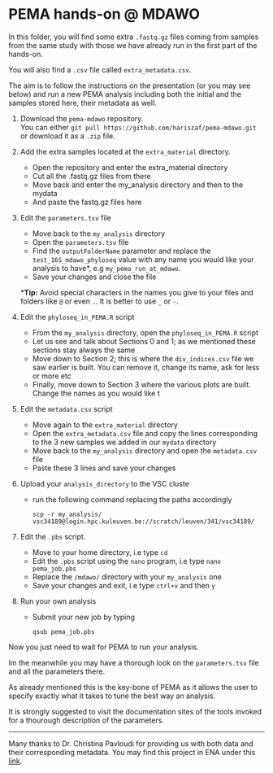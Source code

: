# PEMA hands-on @ MDAWO

In this folder, you will find some extra `.fastq.gz` files coming from samples from the same study with those 
we have already run in the first part of the hands-on. 

You will also find a `.csv` file called `extra_metadata.csv`. 


The aim is to follow the instructions on the presentation (or you may see below) and run 
a new PEMA analysis including both the initial and the samples stored here, their metadata as well.  


1. Download the `pema-mdawo` repository. <br/>
You can either `git pull https://github.com/hariszaf/pema-mdawo.git`  <br/>
or download it as a `.zip` file.


2. Add the extra samples located at the `extra_material` directory. 

   * Open the repository and enter the extra_material directory
   * Cut all the .fastq.gz files from there
   * Move back and enter the my_analysis directory and then to the mydata
   * And paste the fastq.gz files here


3. Edit the `parameters.tsv` file 

   * Move back to the `my_analysis` directory 
   * Open the `parameters.tsv` file 
   * Find the `outputFolderName` parameter and replace the `test_16S_mdawo_phyloseq` value with any name you would like your analysis to have*, e.g `my_pema_run_at_mdawo`. <br/>
   * Save your changes and close the file

   ***Tip:** Avoid special characters in the names you give to your files and folders like `@` or even `.`. It is better to use `_` or `-`. 


4. Edit the `phyloseq_in_PEMA.R` script

   * From the `my_analysis` directory, open the `phyloseq_in_PEMA.R` script
   * Let us see and talk about Sections 0 and 1; as we mentioned these sections stay always the same
   * Move down to Section 2; this is where the `div_indices.csv` file we saw earlier is built. 
   You can remove it, change its name, ask for less or more etc 
   * Finally, move down to Section 3 where the various plots are built. <br />
   Change the names as you would like t


5. Edit the `metadata.csv` script

   * Move again to the `extra_material` directory
   * Open the `extra_metadata.csv` file and copy the lines corresponding to the 3 new samples we added in our `mydata` directory 
   * Move back to the `my_analysis` directory and open the `metadata.csv` file
   * Paste these 3 lines and save your changes


6. Upload your `analysis_directory` to the VSC cluste

   * run the following command replacing the paths accordingly

      ```
      scp -r my_analysis/ vsc34189@login.hpc.kuleuven.be://scratch/leuven/341/vsc34189/
      ```


7. Edit the `.pbs` script. 

   * Move to your home directory, i.e type `cd `
   * Edit the `.pbs` script using the `nano` program, i.e type `nano pema_job.pbs`
   * Replace the `/mdawo/` directory with your `my_analysis` one
   * Save your changes and exit, i.e type `ctrl+x` and then `y`


8. Run your own analysis 

   * Submit your new job by typing 
      ```
      qsub pema_job.pbs
      ```


Now you just need to wait for PEMA to run your analysis. 

Im the meanwhile you may have a thorough look on the `parameters.tsv` file
and all the parameters there. 

As already mentioned this is the key-bone of PEMA as it allows the user to 
specify exactly what it takes to tune the best way an analysis. 

It is strongly suggested to visit the documentation sites of the tools invoked 
for a thourough description of the parameters. 

-------------------

Many thanks to Dr. Christina Pavloudi for providing us with both data and their corresponding metadata.
You may find this project in ENA under this [link](https://www.ebi.ac.uk/ena/browser/view/PRJEB20211).
